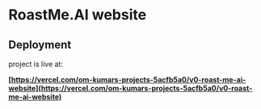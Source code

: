 # RoastMe.AI website

## Deployment
project is live at:

**[https://vercel.com/om-kumars-projects-5acfb5a0/v0-roast-me-ai-website](https://vercel.com/om-kumars-projects-5acfb5a0/v0-roast-me-ai-website)**

